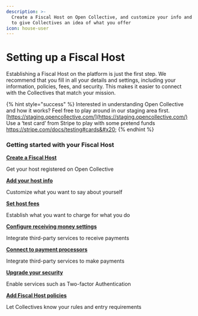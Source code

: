 ```yaml
---
description: >-
  Create a Fiscal Host on Open Collective, and customize your info and settings
  to give Collectives an idea of what you offer
icon: house-user
---
```


# Setting up a Fiscal Host

Establishing a Fiscal Host on the platform is just the first step. We recommend that you fill in all your details and settings, including your information, policies, fees, and security. This makes it easier to connect with the Collectives that match your mission.

{% hint style="success" %}
Interested in understanding Open Collective and how it works? Feel free to play around in our staging area first. [https://staging.opencollective.com/](https://staging.opencollective.com/) Use a ‘test card’ from Stripe to play with some pretend funds https://stripe.com/docs/testing#cards&#x20;
{% endhint %}

### Getting started with your Fiscal Host

[**Create a Fiscal Host**](creating-a-fiscal-host.md)

Get your host registered on Open Collective

[**Add your host info**](../../getting-started/setting-up-your-account.md)

Customize what you want to say about yourself

[**Set host fees**](setting-your-fiscal-host-fees.md)

Establish what you want to charge for what you do

[**Configure receiving money settings**](../receiving-money/)

Integrate third-party services to receive  payments

[**Connect to payment processors**](../expense-payment/paying-expenses-with-wise.md)

Integrate third-party services to make payments

[**Upgrade your security**](fiscal-host-security-old.md)

Enable services such as Two-factor Authentication

[**Add Fiscal Host policies**](fiscal-host-policies.md)

Let Collectives know your rules and entry requirements

